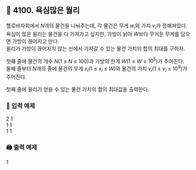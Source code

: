 ## 🏁 4100. 욕심많은 월리
헬로바자회에서 $N$개의 물건을 나눠주는데, 각 물건은 무게 $w_i$와 가치 $v_i$가 정해져있다. 
<br>욕심이 많은 윌리는 물건을 다 가져가고 싶지만, 가방이 낡아 $W$보다 무거운 무게를 담으면 가방이 끊어지고 만다.
<br>윌리가 가방이 끊어지지 않는 선에서 가져갈 수 있는 물건 가치의 합의 최대를 구하자.

첫째 줄에 물건의 개수 $N$(1 ≤ $N$ ≤ 100)과 가방의 한계 $W$(1 ≤ $W$ ≤ $10^5$)가 주어진다. 
<br>둘째 줄부터 $N$개의 줄에 물건의 무게 $x_i$(1 ≤ $x_i$ ≤ $W$)와 물건의 가치 $v_i$(1 ≤ $v_i$ ≤ $10^9$)가 주어진다.

첫째 줄에 윌리가 얻을 수 있는 물건 가치의 합의 최대값을 출력한다.

### 📝 입력 예제
2 1<br>
1 1<br>
1 1

### 🖨️ 출력 예제
1